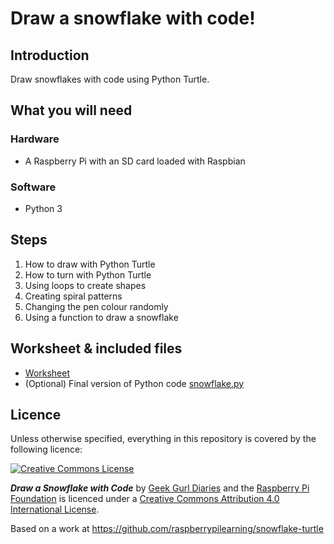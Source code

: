 # Draw a snowflake with code!

## Introduction

Draw snowflakes with code using Python Turtle.

## What you will need

### Hardware

- A Raspberry Pi with an SD card loaded with Raspbian

### Software

- Python 3 

## Steps

1. How to draw with Python Turtle
2. How to turn with Python Turtle
3. Using loops to create shapes
4. Creating spiral patterns
5. Changing the pen colour randomly
6. Using a function to draw a snowflake

## Worksheet & included files

- [Worksheet](worksheet.py)
- (Optional) Final version of Python code [snowflake.py](snowflake.py)

## Licence

Unless otherwise specified, everything in this repository is covered by the following licence:

[![Creative Commons License](http://i.creativecommons.org/l/by-sa/4.0/88x31.png)](http://creativecommons.org/licenses/by-sa/4.0/)

***Draw a Snowflake with Code*** by [Geek Gurl Diaries](https://www.youtube.com/watch?v=DHmeX7YTHBY) and the [Raspberry Pi Foundation](http://www.raspberrypi.org) is licenced under a [Creative Commons Attribution 4.0 International License](http://creativecommons.org/licenses/by-sa/4.0/).

Based on a work at https://github.com/raspberrypilearning/snowflake-turtle
